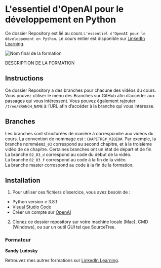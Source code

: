 # L'essentiel d'OpenAI pour le développement en Python

Ce dossier Repository est lié au cours `L'essentiel d'OpenAI pour le développement en Python`. Le cours entier est disponible sur [LinkedIn Learning][lil-course-url].

![Nom final de la formation][lil-thumbnail-url] 

DESCRIPTION DE LA FORMATION

## Instructions

Ce dossier Repository a des branches pour chacune des vidéos du cours. Vous pouvez utiliser le menu des Branches sur GitHub afin d’accéder aux passages qui vous intéressent. Vous pouvez également rajouter `/tree/BRANCH_NAME` à l’URL afin d’accéder à la branche qui vous intéresse. 

## Branches

Les branches sont structurées de manière à correspondre aux vidéos du cours. La convention de nommage est : `CHAPITRE#_VIDEO#`. Par exemple, la branche nommée`02_03` correspond au second chapitre, et à la troisième vidéo de ce chapitre. Certaines branches ont un état de départ et de fin.  
La branche `02_03_d` correspond au code du début de la vidéo.  
La branche `02_03_f` correspond au code à la fin de la vidéo.  
La branche master correspond au code à la fin de la formation. 

## Installation

1. Pour utiliser ces fichiers d’exercice, vous avez besoin de : 
* Python version ≥ 3.8.1 
* [Visual Studio Code](https://code.visualstudio.com/) 
* Créer un compte sur [OpenAI](https://openai.com/)
2. Clonez ce dossier repository sur votre machine locale (Mac), CMD (Windows), ou sur un outil GUI tel que SourceTree. 


### Formateur

**Sandy Ludosky** 

 Retrouvez mes autres formations sur [LinkedIn Learning][lil-URL-trainer].

[0]: # (Replace these placeholder URLs with actual course URLs)
[lil-course-url]: https://www.linkedin.com/learning/l-essentiel-d-openai-pour-le-developpement-en-python
[lil-thumbnail-url]: https://media.licdn.com/dms/image/D4E0DAQGMISXltcP7hg/learning-public-crop_675_1200/0/1718006015180?e=2147483647&v=beta&t=IUVSaJXi31_fYTMPfG23Y-XOrzKdD1_dh5ljvfCYfa4
[lil-URL-trainer]: https://www.linkedin.com/learning/instructors/sandy-ludosky

[1]: # (End of FR-Instruction ###############################################################################################)

